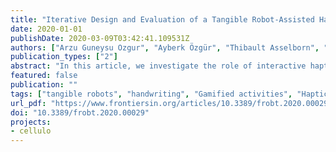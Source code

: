 ```yaml
---
title: "Iterative Design and Evaluation of a Tangible Robot-Assisted Handwriting Activity for Special Education"
date: 2020-01-01
publishDate: 2020-03-09T03:42:41.109531Z
authors: ["Arzu Guneysu Ozgur", "Ayberk Özgür", "Thibault Asselborn", "Wafa Johal", "Elmira Yadollahi", "Barbara Bruno", "Melissa Skweres", "Pierre Dillenbourg"]
publication_types: ["2"]
abstract: "In this article, we investigate the role of interactive haptic-enabled tangible robots in supporting the learning of cursive letter writing for children with attention and visuomotor coordination issues. We focus on the two principal aspects of handwriting that are linked to these issues: Visual perception and visuomotor coordination. These aspects respectively enhance two features of letter representation in the learner's mind in particular, namely the shape (grapheme) and the dynamics (ductus) of the letter, which constitute the central learning goals in our activity. Building upon an initial design tested with 17 healthy children in a preliminary school, we iteratively ported the activity to an occupational therapy context in 2 different therapy centers, in the context of 3 different summer school camps involving a total of 12 children having writing difficulties. The various iterations allowed us to uncover insights about the design of robot-enhanced writing activities for special education, specifically highlighting the importance of ease of modification of the duration of an activity as well as of adaptable frequency, content, flow, and game-play and of providing a range of evaluation test alternatives. Results show that the use of robot-assisted handwriting activities could have a positive impact on the learning of the representation of letters in the context of occupational therapy (V = 1449, p textless 0.001, r=0.42). Results also highlight how the design changes made across the iterations affected the outcomes of the handwriting sessions, such as the evaluation of the performances, monitoring of the performances, and the connectedness of the handwriting."
featured: false
publication: ""
tags: ["tangible robots", "handwriting", "Gamified activities", "Haptic interface", "interactive   learning environments", "iterative design", "Occupational thearpy", "Robots for education"]
url_pdf: "https://www.frontiersin.org/articles/10.3389/frobt.2020.00029/full?utm_source=FRN&utm_medium=EMAIL_IRIS&utm_campaign=EMI_FRN_ARTICLEPUBLISHED_FOLLOWERS&utm_content=ARTICLE_TITLE"
doi: "10.3389/frobt.2020.00029"
projects:
- cellulo
---
```


